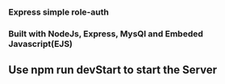 ### Express simple role-auth

### Built with NodeJs, Express, MysQl and Embeded Javascript(EJS)

## Use npm run devStart to start the Server
